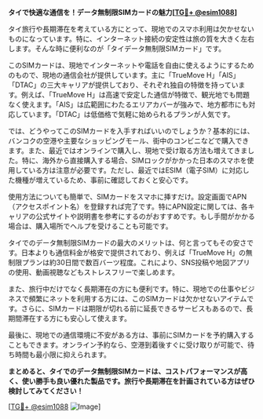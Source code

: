 **タイで快適な通信を！データ無制限SIMカードの魅力[[TG💪+ @esim1088](https://t.me/s/esim1088)]**

タイ旅行や長期滞在を考えている方にとって、現地でのスマホ利用は欠かせないものになっています。特に、インターネット接続の安定性は旅の質を大きく左右します。そんな時に便利なのが「タイデータ無制限SIMカード」です。

このSIMカードは、現地でインターネットや電話を自由に使えるようにするためのもので、現地の通信会社が提供しています。主に「TrueMove H」「AIS」「DTAC」の三大キャリアが提供しており、それぞれ独自の特徴を持っています。例えば、「TrueMove H」は高速で安定した通信が特徴で、観光地でも問題なく使えます。「AIS」は広範囲にわたるエリアカバーが強みで、地方都市にも対応しています。「DTAC」は低価格で気軽に始められるプランが人気です。

では、どうやってこのSIMカードを入手すればいいのでしょうか？基本的には、バンコクの空港や主要なショッピングモール、街中のコンビニなどで購入できます。また、最近ではオンラインで購入し、現地で受け取る方法も増えてきました。特に、海外から直接購入する場合、SIMロックがかかった日本のスマホを使用している方は注意が必要です。ただし、最近ではESIM（電子SIM）に対応した機種が増えているため、事前に確認しておくと安心です。

使用方法についても簡単で、SIMカードをスマホに挿すだけ。設定画面でAPN（アクセスポイント名）を登録すれば完了です。特にAPN設定に関しては、各キャリアの公式サイトや説明書を参考にするのがおすすめです。もし手間がかかる場合は、購入場所でヘルプを受けることも可能です。

タイでのデータ無制限SIMカードの最大のメリットは、何と言ってもその安さです。日本よりも通信料金が格安で提供されており、例えば「TrueMove H」の無制限プランは約30日間で数百バーツ程度。これにより、SNS投稿や地図アプリの使用、動画視聴などもストレスフリーで楽しめます。

また、旅行中だけでなく長期滞在の方にも便利です。特に、現地での仕事やビジネスで頻繁にネットを利用する方には、このSIMカードは欠かせないアイテムです。さらに、SIMカードは期限が切れる前に延長できるサービスもあるので、長期間滞在する方にも安心して使えます。

最後に、現地での通信環境に不安がある方は、事前にSIMカードを予約購入することもできます。オンライン予約なら、空港到着後すぐに受け取りが可能で、待ち時間も最小限に抑えられます。

**まとめると、タイでのデータ無制限SIMカードは、コストパフォーマンスが高く、使い勝手も良い優れた製品です。旅行や長期滞在を計画されている方はぜひ検討してみてください！**

[[TG💪+ @esim1088](https://t.me/s/esim1088) ![Image](https://i.postimg.cc/Y0z9fWf4/image.png)]